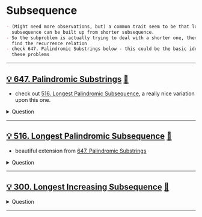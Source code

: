 # Subsequence

```markdown
- (Might need more observations, but) a common trait seem to be that longer
  subsequence can be built up from shorter subsequence.
- So the subproblem is actually trying to deal with a shorter one, then try to
  find the recurrence relation
- check 647. Palindromic Substrings below - this could be the basic idea of all
  these problems
```

------------------------------------------------------------------------------

## [:bulb: 647. Palindromic Substrings](https://leetcode.com/problems/palindromic-substrings/) [:dart:](palindromic_substring.h)

- check out [516. Longest Palindromic Subsequence](#bulb-516-longest-palindromic-subsequence-dart), a really nice variation upon this one.

<details><summary markdown="span">Question</summary>

```markdown
Given a string s, return the number of palindromic substrings in it.
- A string is a palindrome when it reads the same backward as forward.
- A substring is a contiguous sequence of characters within the string.

Input: s = "abc"
Output: 3
Explanation: Three palindromic strings: "a", "b", "c".

Input: s = "aaa"
Output: 6
Explanation: Six palindromic strings: "a", "a", "a", "aa", "aa", "aaa".
```

</details>

------------------------------------------------------------------------------

## [:bulb: 516. Longest Palindromic Subsequence](https://leetcode.com/problems/longest-palindromic-subsequence/) [:dart:](longest_palindromic_subseq.h)

- beautiful extension from [647. Palindromic Substrings](#bulb-647-palindromic-substrings-dart)

<details><summary markdown="span">Question</summary>

```markdown
Given a string s, find the longest palindromic subsequence's length in s.

- A subsequence is a sequence that can be derived from another sequence by
  deleting some or no elements without changing the order of the remaining
  elements.

Input: s = "bbbab"
Output: 4

Explanation: One possible longest palindromic subsequence is "bbbb".
Example 2:

Input: s = "cbbd"
Output: 2

Explanation: One possible longest palindromic subsequence is "bb".
```

</details>

------------------------------------------------------------------------------

## [:bulb: 300. Longest Increasing Subsequence](https://leetcode.com/problems/longest-increasing-subsequence/) [:dart:](longest_common_subseq.h)

<details><summary markdown="span">Question</summary>

```markdown
Given an integer array `nums`,
return the length of the longest strictly increasing subsequence.

A subsequence is a sequence that can be derived from an array
by deleting some or no elements without changing the order of the remaining elements.

Input: nums = [10,9,2,5,3,7,101,18]
Output: 4
Explanation: The longest increasing subsequence is [2,3,7,101], therefore the length is 4.
```

</details>

------------------------------------------------------------------------------
